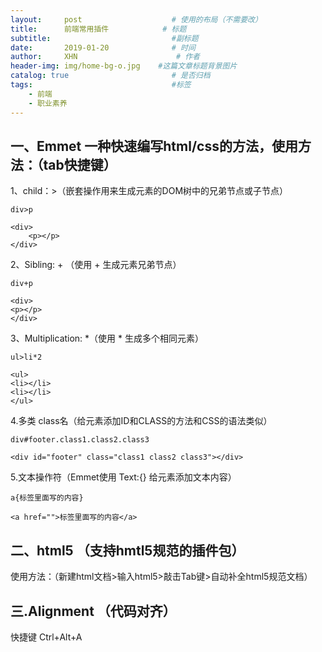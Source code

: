 ```yaml
---
layout:     post                    # 使用的布局（不需要改）
title:      前端常用插件            # 标题 
subtitle:         					#副标题   
date:       2019-01-20              # 时间
author:     XHN                      # 作者
header-img: img/home-bg-o.jpg    #这篇文章标题背景图片
catalog: true                       # 是否归档
tags:                               #标签
    - 前端
    - 职业素养
---
```



## 一、Emmet 一种快速编写html/css的方法，使用方法：（tab快捷键） ##

1、child：>（嵌套操作用来生成元素的DOM树中的兄弟节点或子节点）

	div>p
	
	<div>
	    <p></p>
	</div>



2、Sibling: + （使用 + 生成元素兄弟节点）

	div+p
	
	<div>
	<p></p>
	</div>

3、Multiplication: *（使用 * 生成多个相同元素）

	ul>li*2
	
	<ul>
	<li></li>
	<li></li>
	</ul>

4.多类 class名（给元素添加ID和CLASS的方法和CSS的语法类似）

	div#footer.class1.class2.class3
	
	<div id="footer" class="class1 class2 class3"></div>

5.文本操作符（Emmet使用 Text:{} 给元素添加文本内容）

	a{标签里面写的内容}
	
	<a href="">标签里面写的内容</a>


## 二、html5 （支持hmtl5规范的插件包） ##

使用方法：（新建html文档>输入html5>敲击Tab键>自动补全html5规范文档）


## 三.Alignment （代码对齐） ##

快捷键 Ctrl+Alt+A
